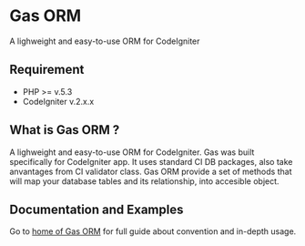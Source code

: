 # Gas ORM

A lighweight and easy-to-use ORM for CodeIgniter

## Requirement

* PHP >= v.5.3
* CodeIgniter v.2.x.x

## What is Gas ORM ?

A lighweight and easy-to-use ORM for CodeIgniter. Gas was built specifically for CodeIgniter app. It uses standard CI DB packages, also take anvantages from CI validator class. Gas ORM provide a set of methods that will map your database tables and its relationship, into accesible object.

## Documentation and Examples

Go to [home of Gas ORM](http://gasorm-doc.taufanaditya.com "home of Gas ORM") for full guide about convention and in-depth usage.

